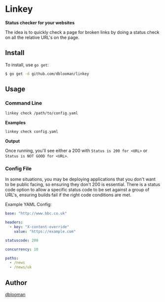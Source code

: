 # Linkey

**Status checker for your websites**

The idea is to quickly check a page for broken links by doing a status check on all the relative URL's on the page.

## Install

To install, use `go get`:

```bash
$ go get -d github.com/dblooman/linkey
```

## Usage

### Command Line

```sh
linkey check /path/to/config.yaml
```

**Examples**

```sh
linkey check config.yaml
```

**Output**

Once running, you'll see either a 200 with `Status is 200 for <URL>` or `Status is NOT GOOD for <URL>`.

### Config File

In some situations, you may be deploying applications that you don't want to be public facing, so ensuring they don't 200 is essential. There is a status code option to allow a specific status code to be set against a group of URL's, ensuring builds fail if the right code conditions are met.

Example YAML Config:

```yaml
base: "http://www.bbc.co.uk"

headers:
  - key: "X-content-override"
    value: "https://example.com"

statuscode: 200

concurrency: 10

paths:
  - /news
  - /news/uk
```

## Author

[dblooman](https://github.com/dblooman)
